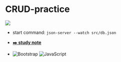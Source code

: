 # CRUD-practice

<img src="https://user-images.githubusercontent.com/108520997/233773834-7b735baf-e78b-4cb7-a302-f88f2f454c11.png" >

* start command: `json-server --watch src/db.json`

* [**✒️ study note**](https://github.com/itso-wavy/CRUD-practice/blob/main/note.md)
  
* ![Bootstrap](https://img.shields.io/badge/Bootstrap-6528e0?style=for-the-badge&logo=bootstrap&logoColor=white
)
![JavaScript](https://img.shields.io/badge/JavaScript-f7d800?style=for-the-badge&logo=javascript&logoColor=black)
